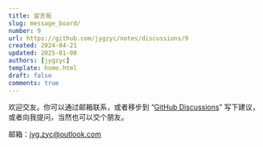 ```yaml
---
title: 留言板
slug: message_board/
number: 9
url: https://github.com/jygzyc/notes/discussions/9
created: 2024-04-21
updated: 2025-01-08
authors: [jygzyc]
template: home.html
draft: false
comments: true
---
```


<!-- name: message_board -->

欢迎交友。你可以通过邮箱联系，或者移步到 “[GitHub Discussions](https://github.com/jygzyc/notes/discussions/9)” 写下建议，或者向我提问，当然也可以交个朋友。

邮箱：[jyg.zyc@outlook.com](mailto:jyg.zyc@outlook.com)
